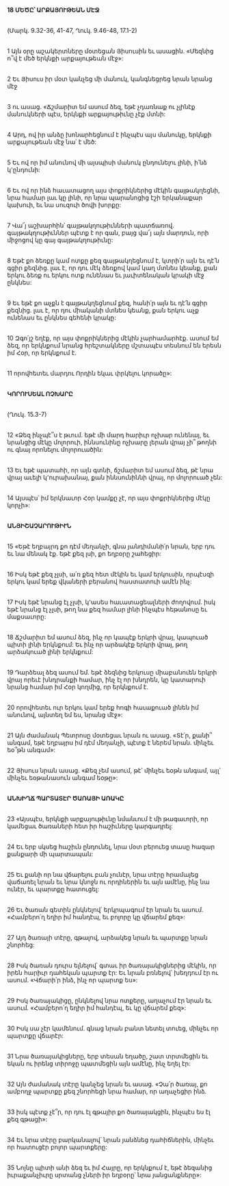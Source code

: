 **18 ՄԵԾԸ՝ ԱՐՔԱՅՈՒԹԵԱՆ ՄԷՋ**

\
(Մարկ. 9.32-36, 41-47, Ղուկ. 9.46-48, 17.1-2)

\
1 Այն օրը աշակերտները մօտեցան Յիսուսին եւ ասացին. «Մեզնից ո՞վ է մեծ երկնքի արքայութեան մէջ»:

\
2 Եւ Յիսուս իր մօտ կանչեց մի մանուկ, կանգնեցրեց նրան նրանց մէջ

\
3 ու ասաց. «Ճշմարիտ եմ ասում ձեզ, եթէ չդառնաք ու չլինէք մանուկների պէս, երկնքի արքայութիւնը չէք մտնի:

\
4 Արդ, ով իր անձը խոնարհեցնում է ինչպէս այս մանուկը, երկնքի արքայութեան մէջ նա՛ է մեծ:

\
5 Եւ ով որ իմ անունով մի այսպիսի մանուկ ընդունելու լինի, ի՛նձ կ՚ընդունի:

\
6 Եւ ով որ ինձ հաւատացող այս փոքրիկներից մէկին գայթակղեցնի, նրա համար լաւ կը լինի, որ նրա պարանոցից էշի երկանաքար կախուի, եւ նա սուզուի ծովի խորքը:

\
7 Վա՜յ աշխարհին՝ գայթակղութիւնների պատճառով. գայթակղութիւններ պէտք է որ գան, բայց վա՜յ այն մարդուն, որի միջոցով կը գայ գայթակղութիւնը:

\
8 Եթէ քո ձեռքը կամ ոտքը քեզ գայթակղեցնում է, կտրի՛ր այն եւ դէ՛ն գցիր քեզնից. լաւ է, որ դու մէկ ձեռքով կամ կաղ մտնես կեանք, քան երկու ձեռք ու երկու ոտք ունենաս եւ յաւիտենական կրակի մէջ ընկնես:

\
9 Եւ եթէ քո աչքն է գայթակղեցնում քեզ, հանի՛ր այն եւ դէ՛ն գցիր քեզնից. լաւ է, որ դու միականի մտնես կեանք, քան երկու աչք ունենաս եւ ընկնես գեհենի կրակը:

\
10 Զգո՛յշ եղէք, որ այս փոքրիկներից մէկին չարհամարհէք. ասում եմ ձեզ, որ երկնքում նրանց հրեշտակները մշտապէս տեսնում են երեսն իմ Հօր, որ երկնքում է.

\
11 որովհետեւ մարդու Որդին եկաւ փրկելու կորածը»:

\
**ԿՈՐՈՒՍԵԱԼ ՈՉԽԱՐԸ**

\
(Ղուկ. 15.3-7)

\
12 «Ձեզ ինչպէ՞ս է թւում. եթէ մի մարդ հարիւր ոչխար ունենայ, եւ նրանցից մէկը մոլորուի, իննսունինը ոչխարը լերան վրայ չի՞ թողնի ու գնայ որոնելու մոլորուածին:

\
13 Եւ եթէ պատահի, որ այն գտնի, ճշմարիտ եմ ասում ձեզ, թէ նրա վրայ աւելի կ՚ուրախանայ, քան իննսունիննի վրայ, որ մոլորուած չեն:

\
14 Այսպէս՝ իմ երկնաւոր Հօր կամքը չէ, որ այս փոքրիկներից մէկը կորչի»:

\
**ԱՆՅԻՇԱՉԱՐՈՒԹԻՒՆ**

\
15 «Եթէ եղբայրդ քո դէմ մեղանչի, գնա յանդիմանի՛ր նրան, երբ դու եւ նա մենակ էք. եթէ քեզ լսի, քո եղբօրը շահեցիր:

\
16 Իսկ եթէ քեզ չլսի, ա՛ռ քեզ հետ մէկին եւ կամ երկուսին, որպէսզի երկու կամ երեք վկաների բերանով հաստատուի ամէն ինչ:

\
17 Իսկ եթէ նրանց էլ չլսի, կ՚ասես հաւատացեալների ժողովում. իսկ եթէ նրանց էլ չլսի, թող նա քեզ համար լինի ինչպէս հեթանոսը եւ մաքսաւորը:

\
18 Ճշմարիտ եմ ասում ձեզ, ինչ որ կապէք երկրի վրայ, կապուած պիտի լինի երկնքում: Եւ ինչ որ արձակէք երկրի վրայ, թող արձակուած լինի երկնքում:

\
19 Դարձեալ ձեզ ասում եմ. եթէ ձեզնից երկուսը միաբանուեն երկրի վրայ որեւէ խնդրանքի համար, ինչ էլ որ խնդրեն, կը կատարուի նրանց համար իմ Հօր կողմից, որ երկնքում է.

\
20 որովհետեւ ուր երկու կամ երեք հոգի հաւաքուած լինեն իմ անունով, այնտեղ եմ ես, նրանց մէջ»:

\
21 Այն ժամանակ Պետրոսը մօտեցաւ նրան ու ասաց. «Տէ՛ր, քանի՞ անգամ, եթէ եղբայրս իմ դէմ մեղանչի, պէտք է ներեմ նրան. մինչեւ եօ՞թն անգամ»:

\
22 Յիսուս նրան ասաց. «Քեզ չեմ ասում, թէ՝ մինչեւ եօթն անգամ, այլ՝ մինչեւ եօթանասուն անգամ եօթը»:

\
**ԱՆԽԻՂՃ ՊԱՐՏԱՏԷՐ ԾԱՌԱՅԻ ԱՌԱԿԸ**

\
23 «Այսպէս, երկնքի արքայութիւնը նմանւում է մի թագաւորի, որ կամեցաւ ծառաների հետ իր հաշիւները կարգադրել:

\
24 Եւ երբ սկսեց հաշիւն ընդունել, նրա մօտ բերուեց տասը հազար քանքարի մի պարտապան:

\
25 Եւ քանի որ նա վճարելու բան չունէր, նրա տէրը հրամայեց վաճառել նրան եւ նրա կնոջն ու որդիներին եւ այն ամէնը, ինչ նա ունէր, եւ պարտքը հատուցել:

\
26 Եւ ծառան գետին ընկնելով՝ երկրպագում էր նրան եւ ասում. «Համբերո՛ղ եղիր իմ հանդէպ, եւ բոլորը կը վճարեմ քեզ»:

\
27 Այդ ծառայի տէրը, գթալով, արձակեց նրան եւ պարտքը նրան շնորհեց:

\
28 Իսկ ծառան դուրս ելնելով՝ գտաւ իր ծառայակիցներից մէկին, որ իրեն հարիւր դահեկան պարտք էր: Եւ նրան բռնելով՝ խեղդում էր ու ասում. «Վճարի՛ր ինձ, ինչ որ պարտք ես»:

\
29 Իսկ ծառայակիցը, ընկնելով նրա ոտքերը, աղաչում էր նրան եւ ասում. «Համբերո՛ղ եղիր իմ հանդէպ, եւ կը վճարեմ քեզ»:

\
30 Իսկ սա չէր կամենում. գնաց նրան բանտ նետել տուեց, մինչեւ որ պարտքը վճարէր:

\
31 Նրա ծառայակիցները, երբ տեսան եղածը, շատ տրտմեցին եւ եկան ու իրենց տիրոջը պատմեցին այն ամէնը, ինչ եղել էր:

\
32 Այն ժամանակ տէրը կանչեց նրան եւ ասաց. «Չա՛ր ծառայ, քո ամբողջ պարտքը քեզ շնորհեցի նրա համար, որ աղաչեցիր ինձ.

\
33 իսկ պէտք չէ՞ր, որ դու էլ գթայիր քո ծառայակցին, ինչպէս ես էլ քեզ գթացի»:

\
34 Եւ նրա տէրը բարկանալով՝ նրան յանձնեց դահիճներին, մինչեւ որ հատուցէր բոլոր պարտքերը:

\
35 Նոյնը պիտի անի ձեզ եւ իմ Հայրը, որ երկնքում է, եթէ ձեզանից իւրաքանչիւրը սրտանց չների իր եղբօրը՝ նրա յանցանքները»:
